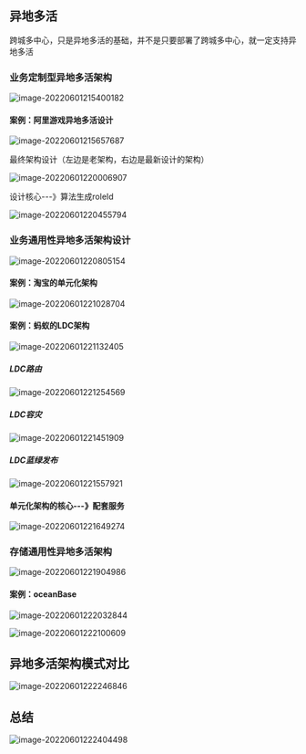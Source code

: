 ## 异地多活

跨城多中心，只是异地多活的基础，并不是只要部署了跨城多中心，就一定支持异地多活

### 业务定制型异地多活架构

![image-20220601215400182](static/images/image-20220601215400182.png)

#### 案例：阿里游戏异地多活设计

![image-20220601215657687](static/images/image-20220601215657687.png)

最终架构设计（左边是老架构，右边是最新设计的架构）

![image-20220601220006907](static/images/image-20220601220006907.png)

设计核心---》算法生成roleId

![image-20220601220455794](static/images/image-20220601220455794.png)

### 业务通用性异地多活架构设计

![image-20220601220805154](static/images/image-20220601220805154.png)

#### 案例：淘宝的单元化架构

![image-20220601221028704](static/images/image-20220601221028704.png)

#### 案例：蚂蚁的LDC架构

![image-20220601221132405](static/images/image-20220601221132405.png)

##### LDC路由

![image-20220601221254569](static/images/image-20220601221254569.png)

##### LDC容灾

![image-20220601221451909](static/images/image-20220601221451909.png)

##### LDC蓝绿发布

![image-20220601221557921](static/images/image-20220601221557921.png)

#### 单元化架构的核心---》配套服务

![image-20220601221649274](static/images/image-20220601221649274.png)

### 存储通用性异地多活架构

![image-20220601221904986](static/images/image-20220601221904986.png)

#### 案例：oceanBase

![image-20220601222032844](static/images/image-20220601222032844.png)

![image-20220601222100609](static/images/image-20220601222100609.png)

## 异地多活架构模式对比

![image-20220601222246846](static/images/image-20220601222246846.png)

## 总结

![image-20220601222404498](static/images/image-20220601222404498.png)